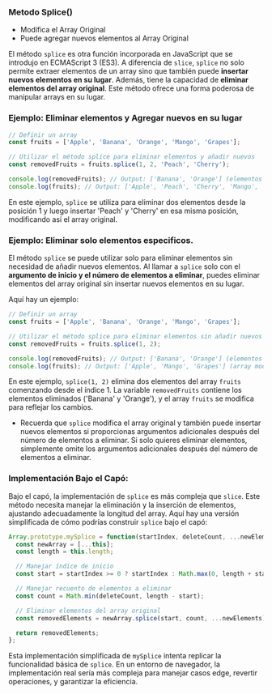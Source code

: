 ### Metodo Splice()
+ Modifica el Array Original
+ Puede agregar nuevos elementos al Array Original

El método `splice` es otra función incorporada en JavaScript que se introdujo en ECMAScript 3 (ES3). A diferencia de `slice`, `splice` no solo permite extraer elementos de un array sino que también puede **insertar nuevos elementos en su lugar**. Además, tiene la capacidad de **eliminar elementos del array original**. Este método ofrece una forma poderosa de manipular arrays en su lugar.

### Ejemplo: Eliminar elementos y Agregar nuevos en su lugar
```javascript
// Definir un array
const fruits = ['Apple', 'Banana', 'Orange', 'Mango', 'Grapes'];

// Utilizar el método splice para eliminar elementos y añadir nuevos
const removedFruits = fruits.splice(1, 2, 'Peach', 'Cherry');

console.log(removedFruits); // Output: ['Banana', 'Orange'] (elementos eliminados)
console.log(fruits); // Output: ['Apple', 'Peach', 'Cherry', 'Mango', 'Grapes'] (array modificado)
```

En este ejemplo, `splice` se utiliza para eliminar dos elementos desde la posición 1 y luego insertar 'Peach' y 'Cherry' en esa misma posición, modificando así el array original.

### Ejemplo: Eliminar solo elementos especificos.
El método `splice` se puede utilizar solo para eliminar elementos sin necesidad de añadir nuevos elementos. Al llamar a `splice` solo con el **argumento de inicio y el número de elementos a eliminar**, puedes eliminar elementos del array original sin insertar nuevos elementos en su lugar.

Aquí hay un ejemplo:

```javascript
// Definir un array
const fruits = ['Apple', 'Banana', 'Orange', 'Mango', 'Grapes'];

// Utilizar el método splice para eliminar elementos sin añadir nuevos
const removedFruits = fruits.splice(1, 2);

console.log(removedFruits); // Output: ['Banana', 'Orange'] (elementos eliminados)
console.log(fruits); // Output: ['Apple', 'Mango', 'Grapes'] (array modificado)
```

En este ejemplo, `splice(1, 2)` elimina dos elementos del array `fruits` comenzando desde el índice 1. La variable `removedFruits` contiene los elementos eliminados ('Banana' y 'Orange'), y el array `fruits` se modifica para reflejar los cambios.

+ Recuerda que `splice` modifica el array original y también puede insertar nuevos elementos si proporcionas argumentos adicionales después del número de elementos a eliminar. Si solo quieres eliminar elementos, simplemente omite los argumentos adicionales después del número de elementos a eliminar.

### Implementación Bajo el Capó:
Bajo el capó, la implementación de `splice` es más compleja que `slice`. Este método necesita manejar la eliminación y la inserción de elementos, ajustando adecuadamente la longitud del array. Aquí hay una versión simplificada de cómo podrías construir `splice` bajo el capó:

```javascript
Array.prototype.mySplice = function(startIndex, deleteCount, ...newElements) {
  const newArray = [...this];
  const length = this.length;

  // Manejar índice de inicio
  const start = startIndex >= 0 ? startIndex : Math.max(0, length + startIndex);

  // Manejar recuento de elementos a eliminar
  const count = Math.min(deleteCount, length - start);

  // Eliminar elementos del array original
  const removedElements = newArray.splice(start, count, ...newElements);

  return removedElements;
};
```

Esta implementación simplificada de `mySplice` intenta replicar la funcionalidad básica de `splice`. En un entorno de navegador, la implementación real sería más compleja para manejar casos edge, revertir operaciones, y garantizar la eficiencia.